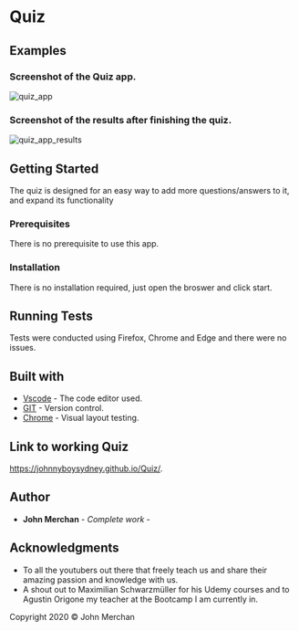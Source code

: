 # Quiz

## Examples
### Screenshot of the Quiz app.
![quiz_app](https://user-images.githubusercontent.com/54227198/76696478-19378d80-66e0-11ea-8563-40745cacbf16.JPG)
### Screenshot of the results after finishing the quiz.
![quiz_app_results](https://user-images.githubusercontent.com/54227198/76696481-1dfc4180-66e0-11ea-8bc6-3a70a3086251.JPG)

## Getting Started

The quiz is designed for an easy way to add more questions/answers to it, and expand its functionality

### Prerequisites

There is no prerequisite to use this app.

### Installation

There is no installation required, just open the broswer and click start.

## Running Tests

Tests were conducted using Firefox, Chrome and Edge and there were no issues.

## Built with

* [Vscode](http://www.vscode.com) - The code editor used.
* [GIT](/https://git-scm.com/) - Version control.
* [Chrome](https://www.chrome.com) - Visual layout testing.

## Link to working Quiz
https://johnnyboysydney.github.io/Quiz/.

## Author

* **John Merchan** - *Complete work* - 

## Acknowledgments
* To all the youtubers out there that freely teach us and share their amazing passion and knowledge with us.
* A shout out to Maximilian Schwarzmüller for his Udemy courses and to Agustin Origone my teacher at the Bootcamp I am currently in.

Copyright 2020 &copy; John Merchan

